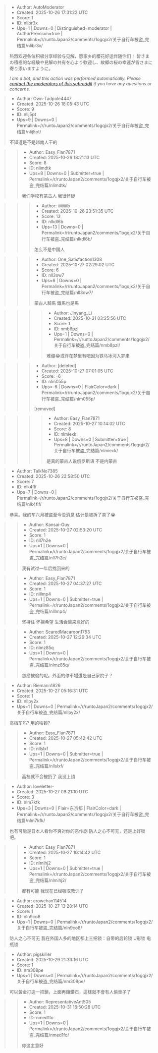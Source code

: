 > - Author: AutoModerator
> - Created: 2025-10-26 17:31:22 UTC
> - Score: 1
> - ID: nlibr3x
> - Ups=1 | Downs=0 | Distinguished=moderator | AuthorPremium=true | Permalink=/r/runtoJapan2/comments/1ogqjx2/关于自行车被盗_完结篇/nlibr3x/
>
> 热烈欢迎各位积极分享经验与见解，愿家乡的樱花好运伴随你们！
> 皆さまの積極的な経験や見解の共有を心より歓迎し、故郷の桜の幸運が皆さまに寄り添いますように。
> 
> *I am a bot, and this action was performed automatically. Please [contact the moderators of this subreddit](/message/compose/?to=/r/runtoJapan2) if you have any questions or concerns.*

> - Author: Own-Tadpole4447
> - Created: 2025-10-26 18:05:43 UTC
> - Score: 9
> - ID: nlij5pt
> - Ups=9 | Downs=0 | Permalink=/r/runtoJapan2/comments/1ogqjx2/关于自行车被盗_完结篇/nlij5pt/
>
> 不知道是不是越南人干的

>> - Author: Easy_Flan7871
>> - Created: 2025-10-26 18:21:13 UTC
>> - Score: 8
>> - ID: nlimdtk
>> - Ups=8 | Downs=0 | Submitter=true | Permalink=/r/runtoJapan2/comments/1ogqjx2/关于自行车被盗_完结篇/nlimdtk/
>>
>> 我们学校有蒙古人 我很怀疑

>>> - Author: iiiiiiiiib
>>> - Created: 2025-10-26 23:51:35 UTC
>>> - Score: 13
>>> - ID: nlkdl6b
>>> - Ups=13 | Downs=0 | Permalink=/r/runtoJapan2/comments/1ogqjx2/关于自行车被盗_完结篇/nlkdl6b/
>>>
>>> 怎么不是中国人

>>> - Author: One_Satisfaction1308
>>> - Created: 2025-10-27 02:29:02 UTC
>>> - Score: 6
>>> - ID: nll3ow7
>>> - Ups=6 | Downs=0 | Permalink=/r/runtoJapan2/comments/1ogqjx2/关于自行车被盗_完结篇/nll3ow7/
>>>
>>> 蒙古人騎馬 鐵馬也是馬

>>>> - Author: Jinyang_Li
>>>> - Created: 2025-10-31 03:25:56 UTC
>>>> - Score: 1
>>>> - ID: nmb8pzl
>>>> - Ups=1 | Downs=0 | Permalink=/r/runtoJapan2/comments/1ogqjx2/关于自行车被盗_完结篇/nmb8pzl/
>>>>
>>>> 难绷😂或许在梦里有吧因为铁马冰河入梦来

>>> - Author: [deleted]
>>> - Created: 2025-10-27 07:01:05 UTC
>>> - Score: -6
>>> - ID: nlm055p
>>> - Ups=-6 | Downs=0 | FlairColor=dark | Permalink=/r/runtoJapan2/comments/1ogqjx2/关于自行车被盗_完结篇/nlm055p/
>>>
>>> [removed]

>>>> - Author: Easy_Flan7871
>>>> - Created: 2025-10-27 10:14:02 UTC
>>>> - Score: 8
>>>> - ID: nlmiexk
>>>> - Ups=8 | Downs=0 | Submitter=true | Permalink=/r/runtoJapan2/comments/1ogqjx2/关于自行车被盗_完结篇/nlmiexk/
>>>>
>>>> 是真的蒙古人说俄罗斯语  不是内蒙古

> - Author: TalkNo7385
> - Created: 2025-10-26 22:58:50 UTC
> - Score: 7
> - ID: nlk4flf
> - Ups=7 | Downs=0 | Permalink=/r/runtoJapan2/comments/1ogqjx2/关于自行车被盗_完结篇/nlk4flf/
>
> 恭喜。我的车六月被盗至今没消息 估计是被拆了卖了😭

>> - Author: Kansai-Guy
>> - Created: 2025-10-27 02:53:20 UTC
>> - Score: 1
>> - ID: nll7h2e
>> - Ups=1 | Downs=0 | Permalink=/r/runtoJapan2/comments/1ogqjx2/关于自行车被盗_完结篇/nll7h2e/
>>
>> 我有试过一年后找回来的

>> - Author: Easy_Flan7871
>> - Created: 2025-10-27 04:37:27 UTC
>> - Score: 1
>> - ID: nlllmp4
>> - Ups=1 | Downs=0 | Submitter=true | Permalink=/r/runtoJapan2/comments/1ogqjx2/关于自行车被盗_完结篇/nlllmp4/
>>
>> 坚持住 怀揣希望   生活会越来愈好的

>> - Author: ScaredMacaroon1753
>> - Created: 2025-10-27 12:26:34 UTC
>> - Score: 1
>> - ID: nlmz85q
>> - Ups=1 | Downs=0 | Permalink=/r/runtoJapan2/comments/1ogqjx2/关于自行车被盗_完结篇/nlmz85q/
>>
>> 怎麼被偷的呢。外面的停車場還是自己家院子？

> - Author: Riemann1826
> - Created: 2025-10-27 05:16:31 UTC
> - Score: 1
> - ID: nllpy2x
> - Ups=1 | Downs=0 | Permalink=/r/runtoJapan2/comments/1ogqjx2/关于自行车被盗_完结篇/nllpy2x/
>
> 高档车吗? 用的啥锁?

>> - Author: Easy_Flan7871
>> - Created: 2025-10-27 05:42:42 UTC
>> - Score: 1
>> - ID: nllslxf
>> - Ups=1 | Downs=0 | Submitter=true | Permalink=/r/runtoJapan2/comments/1ogqjx2/关于自行车被盗_完结篇/nllslxf/
>>
>> 高档就不会被扔了  我没上锁

> - Author: loveletter-
> - Created: 2025-10-27 08:21:10 UTC
> - Score: 3
> - ID: nlm7kfk
> - Ups=3 | Downs=0 | Flair=东京都 | FlairColor=dark | Permalink=/r/runtoJapan2/comments/1ogqjx2/关于自行车被盗_完结篇/nlm7kfk/
>
> 也有可能是日本人看你不爽对你的恶作剧
> 防人之心不可无，还是上好锁吧。

>> - Author: Easy_Flan7871
>> - Created: 2025-10-27 10:14:42 UTC
>> - Score: 1
>> - ID: nlmihj2
>> - Ups=1 | Downs=0 | Submitter=true | Permalink=/r/runtoJapan2/comments/1ogqjx2/关于自行车被盗_完结篇/nlmihj2/
>>
>> 都有可能  我现在已经吸取教训了

> - Author: crowchan114514
> - Created: 2025-10-27 13:28:14 UTC
> - Score: 1
> - ID: nln9co8
> - Ups=1 | Downs=0 | Permalink=/r/runtoJapan2/comments/1ogqjx2/关于自行车被盗_完结篇/nln9co8/
>
> 防人之心不可无 我在外国人多的地区都上三把锁：自带的后轮锁 U形锁 电瓶锁

> - Author: pigskiller
> - Created: 2025-10-29 21:33:16 UTC
> - Score: 1
> - ID: nm308pe
> - Ups=1 | Downs=0 | Permalink=/r/runtoJapan2/comments/1ogqjx2/关于自行车被盗_完结篇/nm308pe/
>
> 可以黃金打造一把鎖，上面再鑲鑽石，這樣就不會有人偷車子了

>> - Author: RepresentativeAnt505
>> - Created: 2025-10-31 16:50:28 UTC
>> - Score: 1
>> - ID: nmed1fo
>> - Ups=1 | Downs=0 | Permalink=/r/runtoJapan2/comments/1ogqjx2/关于自行车被盗_完结篇/nmed1fo/
>>
>> 你这主意好
